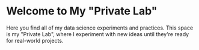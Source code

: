 # Welcome to My "Private Lab"

Here you find all of my data science experiments and practices. This space is my "Private Lab", where I experiment with new ideas until they're ready for real-world projects.
